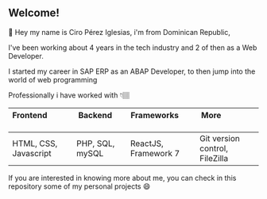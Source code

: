 ## Welcome!

👋 Hey my name is Ciro Pérez Iglesias, i'm from Dominican Republic, 

I've been working about 4 years in the tech industry and 2 of then as a Web Developer.

I started my career in SAP ERP as an ABAP Developer, to then jump into the world of web programming

Professionally i have worked with 👇🏽

| Frontend              | Backend         | Frameworks            | More                                    |
|-----------------------|-----------------|-----------------------|---------------------------------------- |
| HTML, CSS, Javascript | PHP, SQL, mySQL | ReactJS, Framework 7  | Git version control, FileZilla          |

If you are interested in knowing more about me, you can check in this repository some of my personal projects 😄
